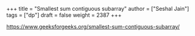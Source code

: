 +++
title = "Smallest sum contiguous subarray"
author = ["Seshal Jain"]
tags = ["dp"]
draft = false
weight = 2387
+++

<https://www.geeksforgeeks.org/smallest-sum-contiguous-subarray/>
